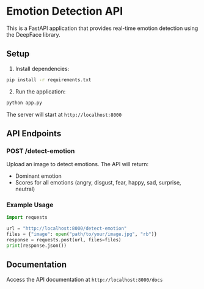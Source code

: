 # Emotion Detection API

This is a FastAPI application that provides real-time emotion detection using the DeepFace library.

## Setup

1. Install dependencies:
```bash
pip install -r requirements.txt
```

2. Run the application:
```bash
python app.py
```

The server will start at `http://localhost:8000`

## API Endpoints

### POST /detect-emotion

Upload an image to detect emotions. The API will return:
- Dominant emotion
- Scores for all emotions (angry, disgust, fear, happy, sad, surprise, neutral)

### Example Usage

```python
import requests

url = "http://localhost:8000/detect-emotion"
files = {"image": open("path/to/your/image.jpg", "rb")}
response = requests.post(url, files=files)
print(response.json())
```

## Documentation

Access the API documentation at `http://localhost:8000/docs`
